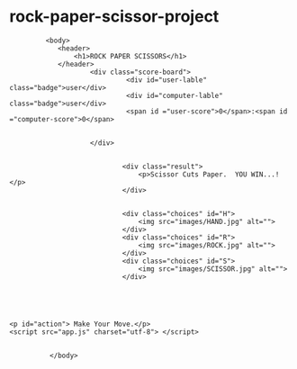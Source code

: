 # rock-paper-scissor-project
<!DOCTYPE html>
<html lang="en">
<head>
    <meta charset="UTF-8">
    <title>
    "Rock Paper Scissors"
    </title>
    <link rel="stylesheet" href="styles.css">
</head>

             <body>
                <header>
                    <h1>ROCK PAPER SCISSORS</h1>
                </header>
                        <div class="score-board">
                                 <div id="user-lable" class="badge">user</div>
                                 <div id="computer-lable" class="badge">user</div>
                                 <span id ="user-score">0</span>:<span id ="computer-score">0</span>


                        </div>


                                <div class="result">
                                    <p>Scissor Cuts Paper.  YOU WIN...!</p>
                                </div>

        
                                <div class="choices" id="H">
                                    <img src="images/HAND.jpg" alt="">
                                </div>
                                <div class="choices" id="R">
                                    <img src="images/ROCK.jpg" alt="">
                                </div>
                                <div class="choices" id="S">    
                                    <img src="images/SCISSOR.jpg" alt="">
                                </div>


                                
                        

    <p id="action"> Make Your Move.</p>     
    <script src="app.js" charset="utf-8"> </script>            

    
              </body>
</html>
